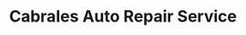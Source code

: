 ---
title: "Cabrales Auto Repair Service"
url: /chicago/cabrales-auto-repair-service/
shop: Autowerkstatt
---